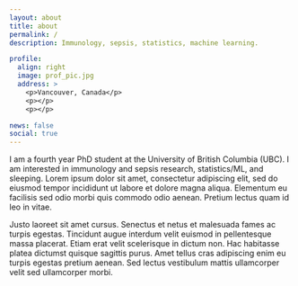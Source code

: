```yaml
---
layout: about
title: about
permalink: /
description: Immunology, sepsis, statistics, machine learning.

profile:
  align: right
  image: prof_pic.jpg
  address: >
    <p>Vancouver, Canada</p>
    <p></p>
    <p></p>

news: false
social: true
---
```


I am a fourth year PhD student at the University of British Columbia (UBC). I am interested in immunology and sepsis research, statistics/ML, and sleeping. Lorem ipsum dolor sit amet, consectetur adipiscing elit, sed do eiusmod tempor incididunt ut labore et dolore magna aliqua. Elementum eu facilisis sed odio morbi quis commodo odio aenean. Pretium lectus quam id leo in vitae. 

Justo laoreet sit amet cursus. Senectus et netus et malesuada fames ac turpis egestas. Tincidunt augue interdum velit euismod in pellentesque massa placerat. Etiam erat velit scelerisque in dictum non. Hac habitasse platea dictumst quisque sagittis purus. Amet tellus cras adipiscing enim eu turpis egestas pretium aenean. Sed lectus vestibulum mattis ullamcorper velit sed ullamcorper morbi.

